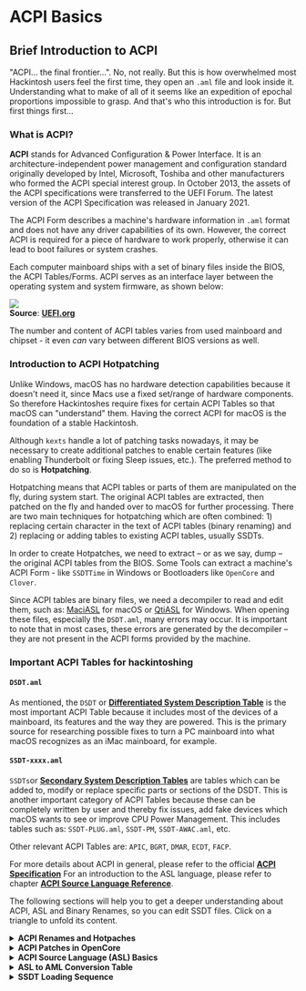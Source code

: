 # ACPI Basics
## Brief Introduction to ACPI

"ACPI… the final frontier…". No, not really. But this is how overwhelmed most Hackintosh users feel the first time, they open an `.aml` file and look inside it. Understanding what to make of all of it seems like an expedition of epochal proportions impossible to grasp. And that's who this introduction is for. But first things first…

### What is ACPI?
**ACPI** stands for Advanced Configuration & Power Interface. It is an architecture-independent power management and configuration standard originally developed by Intel, Microsoft, Toshiba and other manufacturers who formed the ACPI special interest group. In October 2013, the assets of the ACPI specifications were transferred to the UEFI Forum. The latest version of the ACPI Specification was released in January 2021.

The ACPI Form describes a machine's hardware information in `.aml` format and does not have any driver capabilities of its own. However, the correct ACPI is required for a piece of hardware to work properly, otherwise it can lead to boot failures or system crashes. 

Each computer mainboard ships with a set of binary files inside the BIOS, the ACPI Tables/Forms. ACPI serves as an interface layer between the operating system and system firmware, as shown below:

![](https://uefi.org/specs/ACPI/6.4/_images/acpi-overview.png)</br>
**Source**: [**UEFI.org**](https://uefi.org/specs/ACPI/6.4/Frontmatter/Overview/Overview.html)

The number and content of ACPI tables varies from used mainboard and chipset - it even *can* vary between different BIOS versions as well.

### Introduction to ACPI Hotpatching

Unlike Windows, macOS has no hardware detection capabilities because it doesn't need it, since Macs use a fixed set/range of hardware components. So therefore Hackintoshes require fixes for certain ACPI Tables so that macOS can "understand" them. Having the correct ACPI for macOS is the foundation of a stable Hackintosh.

Although `kexts` handle a lot of patching tasks nowadays, it may be necessary to create additional patches to enable certain features (like enabling Thunderbolt or fixing Sleep issues, etc.). The preferred method to do so is **Hotpatching**.

Hotpatching means that ACPI tables or parts of them are manipulated on the fly, during system start. The original ACPI tables are extracted, then patched on the fly and handed over to macOS for further processing. There are two main techniques for hotpatching which are often combined: 1) replacing certain character in the text of ACPI tables (binary renaming) and 2) replacing or adding tables to existing ACPI tables, usually SSDTs.

In order to create Hotpatches, we need to extract – or as we say, dump – the original ACPI tables from the BIOS. Some Tools can extract a machine's ACPI Form - like `SSDTTime` in Windows or Bootloaders like `OpenCore` and `Clover`.

Since ACPI tables are binary files, we need a decompiler to read and edit them, such as: [MaciASL](https://github.com/acidanthera/MaciASL) for macOS or [QtiASL](https://github.com/ic005k/QtiASL) for Windows. When opening these files, especially the `DSDT.aml`, many errors may occur. It is important to note that in most cases, these errors are generated by the decompiler – they are not present in the ACPI forms provided by the machine.

### Important ACPI Tables for hackintoshing

#### `DSDT.aml`
As mentioned, the `DSDT` or [**Differentiated System Description Table**](https://uefi.org/specs/ACPI/6.4/05_ACPI_Software_Programming_Model/ACPI_Software_Programming_Model.html#differentiated-system-description-table-dsdt) is the most important ACPI Table because it includes most of the devices of a mainboard, its features and the way they are powered. This is the primary source for researching possible fixes to turn a PC mainboard into what macOS recognizes as an iMac mainboard, for example.

#### `SSDT-xxxx.aml`
`SSDTs`or [**Secondary System Description Tables**](https://uefi.org/specs/ACPI/6.4/05_ACPI_Software_Programming_Model/ACPI_Software_Programming_Model.html?highlight=ssdt#secondary-system-description-table-ssdt) are tables which can be added to, modify or replace specific parts or sections of the DSDT. This is another important category of ACPI Tables because these can be completely written by user and thereby fix issues, add fake devices which macOS wants to see or improve CPU Power Management. This includes tables such as: `SSDT-PLUG.aml`, `SSDT-PM`, `SSDT-AWAC.aml`, etc.

Other relevant ACPI Tables are: `APIC`, `BGRT`, `DMAR`, `ECDT`, `FACP`.

For more details about ACPI in general, please refer to the official [**ACPI Specification**](https://uefi.org/specs/ACPI/6.4/index.html) For an introduction to the ASL language, please refer to chapter [**ACPI Source Language Reference**](https://uefi.org/specs/ACPI/6.4/19_ASL_Reference/ACPI_Source_Language_Reference.html?highlight=asl%20syntax).

The following sections will help you to get a deeper understanding about ACPI, ASL and Binary Renames, so you can edit SSDT files. Click on a triangle to unfold its content.
<details>
<summary><strong>ACPI Renames and Hotpaches</strong></summary>

## ACPI Renames and Hotpatches

Try to avoid ACPI binary renames and patches such as `HDAS` to `HDEF`, `EC0` to `EC`, `SSDT-OC-XOSI`, etc. whenever possible. Especially renaming of methods (`MethodObj`) such as `_STA`, `_OSI`, etc. should be performed with caution. Nowadays, a lot of renames are handled by kexts like **AppleALC** and **WhateverGreen** anyway.

### General Guidelines

- No OS patches are required. For parts that do not work properly use custom SSDT patches to enable them. For special requirements of operating systems, use the `SSDT-XOSI` Patch.
- For Brightness Control Keys to work, some machines do not require extra patches. You can use `PS2 Keyboard Mapping` instead to achieve the same.
- For now, the vast majority of Notebooks require the `0D6D Patch` to fix `Instant Wake` issues.
- Almost all Laptops require additional, device-specific renames and patches for the Battery Percentage Indicator to work. But recently, a new kext called [ECEnabler](https://github.com/1Revenger1/ECEnabler) was introduced which enables macOS to read the battery status provided the Embedded Controller, so no more patching is required. It doesn't work in all cases, but it's a good idea to give it a try first.
- Most ThinkPad Laptops require the `PTSWAKTTS` patch to stop the Power Button LED from pulsing after waking up from sleep.
- For machines with a dedicated Sleep Button: if pressing the Sleep Button crashes the system, use the `PNP0C0E Sleep Correction Method` to fix it.

You may need to disable or enable certain components in order to solve specific problems.

### In general, use:

- `Binary Renames & Preset Variables` – the binary rename method is especially effective for computers running only macOS. On multi-boot systems with different Operating Systems these patches should be used with **caution** since binary renames apply to all systems which can cause issues. The best way to avoid such issues is to bypass OpenCore when booting into a different OS altogether, so no patches are injected. Or use Clover instead, since it does not inject patches into other OSes.
- `Fake Devices` since this method is very reliable. **Recommended**. 
</details>
<details>
<summary><strong>ACPI Patches in OpenCore</strong></summary>

### ACPI patching in OpenCore 
OpenCore applies ACPI changes globally to *every* operating system (unlike Clover) in the following order:

1. `Patch` is processed
2. `Delete` is processed
3. `Add` is processed
4. `Quirks` are processed

#### ACPI Quirks in OpenCore
The following section refers to patching other ACPI tables (apart from `DSDT.aml`) in OpenCore with integrated Patches or "Quirks", as shown here:

![OC_ACPI_Patches](https://user-images.githubusercontent.com/76865553/136164424-ad3c01a5-546c-4f05-bdba-2e2d7eb72bd3.png)

- **`FACP.aml`**
	- **Patch method**: `ACPI\Quirks\FadtEnableReset` = `true`
	- **Description**: Fixed ACPI Description Table (FADT). In the [ACPI Specification](https://uefi.org/specs/ACPI/6.4/05_ACPI_Software_Programming_Model/ACPI_Software_Programming_Model.html#fixed-acpi-description-table-fadt), FADT defines various static system information related to configuration and power management. The FADT describes the implementation and configuration details of the ACPI hardware registers on the platform represented by **FACP.aml**. These include the Realtime Clock, Power and Sleep Buttons, Power Management, etc. In Hackintoshland this affects the following functions:
		- If holding the **Power Button** does not invoke the "Restart, Sleep, Cancel, Shutdown" menu, set `ACPI\Quirks\FadtEnableReset`to `true`. If this doesn't fix it, try adding **SSDT-PMC.aml** instead. It's located under ["Adding Missing Devices/Features"](https://github.com/5T33Z0/OC-Little-Translated/tree/main/01_Adding_missing_Devices_and_enabling_Features).
		- `Low Power S0 Idle` state. The **FACP.aml** form characterizes the machine type and determines the power management method. If `Low Power S0 Idle` = `1`, it's an `AOAC` (Always On Always Connected) system. See the [About AOAC](https://github.com/5T33Z0/OC-Little-Translated/tree/main/04_Fixing_Sleep_and_Wake_Issues/Fixing_AOAC_Machines) section for more details.

- **Clear ACPI Header fields**
	- **Patch method**: `ACPI\Quirks\NormalizeHeaders` = `true`
	- **Note**: Only required on macOS 10.13

- **`BGRT.aml`**
    - **Patch method**: `ACPI\Quirks\ResetLogoStatus` = `true`
    - **Description**: **BGRT.aml** form is the bootstrap graphics resource table. According to the [`ACPI specification`](https://www.acpica.org/documentation), the `Displayed` item of the form should = `0`. However, some vendors have written non-zero data to the `Displayed` entry for some reason, which may cause the screen refresh to fail during the boot phase. The patch works to make `Displayed` = `0`.
    - **Note:** Not all machines have this form

- **Relocate ACPI Memory Regions**
    - **Patch method**: `ACPI\Quirks\RebaseRegions` = `true`
    - **Description**: ACPI forms have memory regions with both dynamically allocated addresses and fixed addresses.
    - **Caution**: This patch is very dangerous and should not be chosen unless relocating memory regions solves boot crashes!

- **`FACS.aml`**
    - **Patch method**: `ACPI\Quirks\ResetHwSig` = `true`
    - **Decription**: The `Hardware Signature` item of the **FACS.aml** form is a 4-byte hardware signature, which is calculated after the system boots based on the hardware configuration. If this value is changed after the machine wakes up from a **Hibernate** state, the system will not recover correctly. The patch works by setting the `Hardware Signature` = `0` to resolve this issue.
    - **Note:** If the system has **Hibernation** disabled, you do not need to bother with this patch!

- **`SLIC.aml`**
	- **Patch method**: `ACPI\Quirks\SyncTableIds` = `true`
	- **Description**: Microsoft Software Licensing table. This works around patched tables becoming incompatible with the `SLIC` table causing licensing issues in older Windows operating systems.

- **`DMAR.aml`**
    - **Patch method**: `Kernel\Quirks\DisableIoMapper` = `true` 
    - **Description**: The patch works the same as disabling `VT-d` in BIOS or using a rule to [delete/drop the table](https://github.com/5T33Z0/OC-Little-Translated/tree/main/00_About_ACPI/ACPI_Dropping_Tables#example-1-dropping-the-dmar-table)
    - **Note**: Usually, only early Mac systems need this patch. But with the release of macOS Monterey this has become relevant again for getting some 2.5 and 10 gig Ethernet Cards to work.

**NOTE**: For more info about ACPI Tables in general, please refer to the official [ACPI Specs](https://uefi.org/specs/ACPI/6.4/05_ACPI_Software_Programming_Model/ACPI_Software_Programming_Model.html#acpi-system-description-tables).

</details>
<details>
<summary><strong>ACPI Source Language (ASL) Basics</strong></summary>

# ACPI Source Language (ASL) Basics
> The provided explanations in this Section are based on the following Post at PCBeta Forums by the User suhetao: "[DIY DSDT Tutorial Series, Part 1: ASL (ACPI Source Language) Basics](http://bbs.pcbeta.com/forum.php?mod=viewthread&tid=944566&archive=2&extra=page%3D1&page=1)"
>
> - Reformatted for Markdown by Bat.bat (williambj1) on 2020-2-14, with some additions and corrections.
> - Translated from Chinese into English and edited by [5T33Z0](https://github.com/5T33Z0).

## Preface
The following information is based on the documentation of the [ACPI Specifications](https://uefi.org/specs/ACPI/6.4/) provided by the Unified Extensible Firmware Interface Forum (UEFI.org). Since I am not a BIOS developer, it is possible that there could be mistakes in the provided ASL examples.

## Explanation 
Did you ever wonder what a `DSDT` or `SSDT` is and what it does? Or how these rename patches that you have in your `config.plist` work? Well, after reading this, you will know for sure!

### ACPI
**`ACPI`** stands for `Advanced Configuration & Power Interface`. In the ACPI, peripheral devices and system hardware features of the platform are described in (1) the **`DSDT`** (Differentiated System Description Table), which is loaded at boot and (2) in SSDTs (Secondary System Description Tables), which are loaded *dynamically* at run time. ACPI is literally just a set of tables of texts to provide operating systems with some basic information about the used hardware. **`DSDTs`** and **`SSDTs`** are just *two* of the many tables that make up a system's ACPI – but very important ones for us.

### Why to prefer SSDTs over a patched DSDT
A common problem with Hackintoshes is missing ACPI functionality when trying to run macOS on X86-based Intel and AMD systems, such as: Networking not working, USB Ports not working, CPU Power Management not working correctly, screens not turning off when the lid is closed, Sleep and Wake not working, Brightness controls not working and so on.

These issues stem from DSDTs made with Windows support in mind on one hand and Apple not sticking to ACPI tables which conform to the ACPI specs 100 % for their hardware on the other. These issues can be addressed by dumping, patching and injecting a patched DSDT during boot, replacing the original.

Since a DSDT can change when updating the BIOS, injecting an older DSDT on top of a newer one can cause conflicts and break macOS functionalities. Therefore, *dynamic patching* with SSDTs is highly recommended over using a patched DSDT. Plus the whole process is much more efficient, transparent and elegant. And that's why you should avoid patched DSDTs – especially those from MaLDon/Olarilla!

### ASL
A notable feature of `ACPI` is a specific proprietary language to compile ACPI tables. This language is called `ASL` (ACPI Source Language), which is at the center of this article. After an ASL is compiled, it becomes AML (ACPI Machine Language), which can be executed by the operating system. Since ASL is a language, it has its own rules and guidelines.

## ASL Guidelines

1. The variable defined in the `DefinitionBlock` must not exceed 4 characters, and not begin with digits. Just check any DSDT/SSDT – no exceptions.
2. `Scope` is similar to `{}`. There is one and there is only one `Scope`. Therefore, DSDT begins with:

   ```swift
   DefinitionBlock ("xxxx", "DSDT", 0x02, "xxxx", "xxxx", xxxx)
   {
   ```
   and is ended by

   ```swift
   }
   ```

   This is called the `Root Scope`.

The `xxxx` parameters refer to the `File Name`、`OEMID`、`Table ID` and `OEM Version`. The third parameter is based on the second parameter. As shown above, if the second parameter is **`DSDT`**, the third parameter must be `0x02`. Other parameters are free to fill in.

1. Methods and variables beginning with an underscore `_` are reserved for operating systems. That's why some ASL tables contain `_T_X` trigger warnings after decompiling.

2. A `Method` always contains either a `Device` or a `Scope`. As such, a `Method` _cannot_ be defined without a `Scope`. Therefore, the example below is **invalid** because the Method is followed by a `DefinitionBlock`:

   ```swift
   Method (xxxx, 0, NotSerialized)
   {
       ...
   }
   DefinitionBlock ("xxxx", "DSDT", 0x02, "xxxx", "xxxx", xxxx)
   {
       ...
   }
   ```

3. `\_GPE`,`\_PR`,`\_SB`,`\_SI`,`\_TZ` belong to root scope `\`.

   - `\_GPE` &rarr; ACPI Event handlers
   - `\_PR` &rarr; CPU
   - `\_SB` &rarr; Devices and Busses
   - `\_SI` &rarr; System indicator
   - `\_TZ` &rarr; Thermal zone

	Components with different attributes are place below/inside the corresponding Scope. For example:

   - `Device (PCI0)` is placed inside `Scope (\_SB)`

     ```swift
     Scope (\_SB)
     {
         Device (PCI0)
         {
             ...
         }
         ...
     }
     ```

   - CPU related information is placed in Scope (_PR)

     > CPUs can have various scopes, for instance `_PR`,`_SB`,`_SCK0`

     ```swift
     Scope (_PR)
     {
         Processor (CPU0, 0x00, 0x00000410, 0x06)
         {
             ...
         }
         ...
     }
     ```

   - `Scope (_GPE)` places event handlers

      ```swift
      Scope (_GPE)
      {
          Method (_L0D, 0, NotSerialized)
          {
              ...
          }
          ...
      }
      ```

      Yes, methods can be placed here. Caution, methods begin with **`_`** are reserved by operating systems.

5. `Device (xxxx)` also can be recognized as a scope, it contains various descriptions to devices, e.g. `_ADR`,`_CID`,`_UID`,`_DSM`,`_STA`.
6. Symbol `\` quotes the root scope; `^` quotes the superior scope. Similarly, `^` is superior to `^^`.
7. Symbol `_` is meaningless, it only completes the 4 characters, e.g. `_OSI`.
8. For better understanding, ACPI releases `ASL+(ASL2.0)`, it introduces C language's `+-*/=`, `<<`, `>>` and logical judgment `==`, `!=` etc.
9. Methods in ASL can accept up to 7 arguments; they are represented by `Arg0` to `Arg6` and cannot be customized.
10. Local variables in ASL can accept up to 8 arguments represented by `Local0`~`Local7`. Definitions are not necessary, but should be initialized, in other words, assignment is needed.

## Common ASL Data Types

|    ASL    |
| :-------: |
| `Integer` |
| `String`  |
|  `Event`  |
| `Buffer`  |
| `Package` |

## ASL Variables Definition

- Define Integer:

  ```swift
  Name (TEST, 0)
  ```

- Define String:
  
  ```swift
  Name (MSTR,"ASL")
  ```

- Define Package:

  ```swift
  Name (_PRW, Package (0x02)
  {
      0x0D,
      0x03
  })
  ```

- Define Buffer Field (6 available types in total):

| Create statement |   size    |
| :--------------: | :-------: |
| CreateBitField   |  1-Bit    |
| CreateByteField  |  8-Bit    |
| CreateWordField  |  16-Bit   |
| CreateDWordField |  32-Bit   |
| CreateQWordField |  64-Bit   |
| CreateField      | any sizes |

  ```swift
  CreateBitField (AAAA, Zero, CCCC)
  CreateByteField (DDDD, 0x01, EEEE)
  CreateWordField (FFFF, 0x05, GGGG)
  CreateDWordField (HHHH, 0x06, IIII)
  CreateQWordField (JJJJ, 0x14, KKKK)
  CreateField (LLLL, Local0, 0x38, MMMM)
  ```
It is not necessary to announce its type when defining a variable.

## ASL Assignment

```swift
Store (a,b) /* legacy ASL */
b = a      /*   ASL+  */
```

**Examples**:

```swift
Store (0, Local0)
Local0 = 0

Store (Local0, Local1)
Local1 = Local0
```

## ASL Calculation

|  ASL+  |  Legacy ASL|  Examples                                                                 |
| :----: | :--------: | :------------------------------------------------------------------------ |
|   +    |    Add     | `Local0 = 1 + 2`<br/>`Add (1, 2, Local0)`                                 |
|   -    |  Subtract  | `Local0 = 2 - 1`<br/>`Subtract (2, 1, Local0)`                            |
|   *    |  Multiply  | `Local0 = 1 * 2`<br/>`Multiply (1, 2, Local0)`                            |
|   /    |   Divide   | `Local0 = 10 / 9`<br/>`Divide (10, 9, Local1(remainder), Local0(result))` |
|   %    |    Mod     | `Local0 = 10 % 9`<br/>`Mod (10, 9, Local0)`                               |
|   <<   | ShiftLeft  | `Local0 = 1 << 20`<br/>`ShiftLeft (1, 20, Local0)`                        |
|   >>   | ShiftRight | `Local0 = 0x10000 >> 4`<br/>`ShiftRight (0x10000, 4, Local0)`             |
|   --   | Decrement  | `Local0--`<br/>`Decrement (Local0)`                                       |
|   ++   | Increment  | `Local0++`<br/>`Increment (Local0)`                                       |
|   &    |    And     | `Local0 = 0x11 & 0x22`<br/>`And (0x11, 0x22, Local0)`                     |
| &#124; |     Or     | `Local0 = 0x01`&#124;`0x02`<br/>`Or (0x01, 0x02, Local0)`                 |
|   ~    |    Not     | `Local0 = ~(0x00)`<br/>`Not (0x00,Local0)`                                |
|        |    Nor     | `Nor (0x11, 0x22, Local0)`                                                |

Read `ACPI Specification` for more details

## ASL Logic

|  ASL+  |   Legacy ASL  | Examples                                                         |
| :----: | :-----------: | :----------------------------------------------------------------|
|   &&   |     LAnd      |  `If (BOL1 && BOL2)`<br/>`If (LAnd(BOL1, BOL2))`                 |
|   !    |     LNot      |  `Local0 = !0`<br/>`Store (LNot(0), Local0)`                     |
| &#124; |      LOr      |  `Local0 = (0`&#124;`1)`<br/>`Store (LOR(0, 1), Local0)`         |
|   <    |     LLess     |  `Local0 = (1 < 2)`<br/>`Store (LLess(1, 2), Local0)`            |
|   <=   |  LLessEqual   |  `Local0 = (1 <= 2)`<br/>`Store (LLessEqual(1, 2), Local0)`      |
|   >    |   LGreater    |  `Local0 = (1 > 2)`<br/>`Store (LGreater(1, 2), Local0)`         |
|   >=   | LGreaterEqual |  `Local0 = (1 >= 2)`<br/>`Store (LGreaterEqual(1, 2), Local0)`   |
|   ==   |    LEqual     |  `Local0 = (Local0 == Local1)`<br/>`If (LEqual(Local0, Local1))` |
|   !=   |   LNotEqual   |  `Local0 = (0 != 1)`<br/>`Store (LNotEqual(0, 1), Local0)`       |

Only two results from logical calculation - `0` or `1`

## Defining Methods in ASL

1. Define a Method:

   ```swift
   Method (TEST)
   {
       ...
   }
   ```

2. Defines a method containing 2 parameters and applies local variables `Local0`~`Local7`

   Numbers of parameters are defaulted to `0`

   ```swift
   Method (MADD, 2)
   {
       Local0 = Arg0
       Local1 = Arg1
       Local0 += Local7
   }
   ```

3. Define a method contains a return value:
  
   ```swift
   Method (MADD, 2)
   {
       Local0 = Arg0
       Local1 = Arg1
       Local0 += Local1

       Return (Local0) /* return here */
   }
   ```

   ```swift
   Local0 = 1 + 2            /* ASL+ */
   Store (MADD (1, 2), Local0)  /* Legacy ASL */
   ```

4. Define serialized method:

   If not define `Serialized` or `NotSerialized`, default as `NotSerialized`

   ```swift
   Method (MADD, 2, Serialized)
   {
       Local0 = Arg0
       Local1 = Arg1
       Local0 += Local1
       Return (Local0)
   }
   ```

   It looks like `multi-thread synchronization`. In other words, only one instance can exist in the memory when the method is stated as `Serialized`. Normally the application creates one object, for example:

   ```swift
   Method (TEST, Serialized)
   {
       Name (MSTR,"I will succeed")
   }
   ```

   If we state `TEST` as shown above and call it from two different methods:

   ```swift
   Device (Dev1)
   {
        TEST ()
   }
   Device (Dev2)
   {
        TEST ()
   }
   ```
If we execute `TEST` in `Dev1`, then `TEST` in `Dev2` will wait until the first one finalized. If we state:

   ```swift
   Method (TEST, NotSerialized)
   {
       Name (MSTR, "I will succeed")
   }
   ```

   when one of `TEST` called from `Devx`, another `TEST` will be failed to create `MSTR`.

## ACPI Preset Function

### `_OSI` (Operating System Interfaces)

It is easy to acquire the current operating system's name and version when applying `_OSI`. For example, we could apply a patch that is specific to Windows or macOS.

`_OSI` requires a string, the string must be picked from the table below.

|   OS                         |      String     |
| :--------------------------: | :-------------: |
| macOS                        | `"Darwin"`      |
| Linux (other Linux-based OS) | `"Linux"`       |
| FreeBSD                      | `"FreeBSD"`     |
| Windows                      | `"Windows 20XX"`|

> Notably, different Windows versions require a unique string, read:  
> <https://docs.microsoft.com/en-us/windows-hardware/drivers/acpi/winacpi-osi>

When `_OSI`'s string matches the current system, it returns `1` since the `If` condition is valid.

```swift
If (_OSI ("Darwin")) /* judge if the current system is macOS */
```

### `_STA` (Status)

**⚠️ CAUTION: Two types of `_STA` exist! Do not confuse it with `_STA` from `PowerResource`!**

5 types of bit can be return from `_STA` method, explanations are listed below:

| Bit   | Explanations                           |
| :-----: | :----------------------------- |
| Bit [0] | Set if the device is present.                   |
| Bit [1] | Set if the device is enabled and decoding its resources. |
| Bit [2] | Set if the device should be shown in the UI.         |
| Bit [3] | Set if the device is functioning properly (cleared if device failed its diagnostics).            |
| Bit [4] | Set if the battery is present.             |

We need to transfer these bits from hexadecimal to binary. `0x0F` transferred to `1111`, meaning enable it(the first four bits); while `Zero` means disable. 

We also encounter `0x0B`,`0x1F`. `1011` is a binary form of `0x0B`, meaning the device is enabled and not is not allowed to decode its resources. `0X0B` often utilized in ***`SSDT-PNLF`***. `0x1F` (`11111`)only appears to describe battery device from laptop, the last bit is utilized to inform Control Method Battery Device `PNP0C0A` that the battery is present.

> In terms of `_STA` from `PowerResource`
>
> `_STA` from `PowerResource` only returns `One` or `Zero`. Please read `ACPI Specification` for detail.

### `_CRS` (Current Resource Settings)
`_CRS` returns a `Buffer`, it is often utilized to acquire touchable devices' `GPIO Pin`,`APIC Pin` for controlling the interrupt mode.

## ASL flow Control

ASL also has its method to control flow.

- Switch
  - Case
  - Default
  - BreakPoint
- While
  - Break
  - Continue
- If
  - Else
  - ElseIf
- Stall

### Branch control `If` & `Switch`

#### `If`

   The following codes check if the system is `Darwin`, if yes then`OSYS = 0x2710`

   ```swift
   If (_OSI ("Darwin"))
   {
       OSYS = 0x2710
   }
   ```

#### `ElseIf`, `Else`

   The following codes check if the system is `Darwin`, and if the system is not `Linux`, if yes then `OSYS = 0x07D0`

   ```swift
   If (_OSI ("Darwin"))
   {
       OSYS = 0x2710
   }
   ElseIf (_OSI ("Linux"))
   {
       OSYS = 0x03E8
   }
   Else
   {
       OSYS = 0x07D0
   }
   ```

#### `Switch`, `Case`, `Default`, `BreakPoint`

   ```swift
   Switch (Arg2)
   {
       Case (1) /* Condition 1 */
       {
           If (Arg1 == 1)
           {
               Return (1)
           }
           BreakPoint /* Mismatch condition, exit */
       }
       Case (2) /* Condition 2 */
       {
           ...
           Return (2)
       }
       Default /* if condition is not match，then */
       {
           BreakPoint
       }
   }
   ```

### Loop control

#### `While` & `Stall`

```swift
Local0 = 10
While (Local0 >= 0x00)
{
    Local0--
    Stall (32)
}
```

`Local0` = `10`,if `Local0` ≠ `0` is false, `Local0`-`1`, stall `32μs`, the codes delay `10 * 32 = 320 μs`。

#### `For`

`For` from `ASL` is similar to `C`, `Java`

```swift
for (local0 = 0, local0 < 8, local0++)
{
    ...
}
```

`For` shown above and `While` shown below are equivalent

```swift
Local0 = 0
While (Local0 < 8)
{
    Local0++
}
```

## `External` Quote

|  Quote Types   | External SSDT Quote| Quoted                   |
| :------------: | :-------------------------------------------- | :---------------------------------------------------------------------- |
|   UnknownObj   | `External (\_SB.EROR, UnknownObj`             | (avoid to use)                                                          |
|     IntObj     | `External (TEST, IntObj`                      | `Name (TEST, 0)`                                                        |
|     StrObj     | `External (\_PR.MSTR, StrObj`                 | `Name (MSTR,"ASL")`                                                     |
|    BuffObj     | `External (\_SB.PCI0.I2C0.TPD0.SBFB, BuffObj` | `Name (SBFB, ResourceTemplate ()`<br/>`Name (BUF0, Buffer() {"abcde"})` |
|     PkgObj     | `External (_SB.PCI0.RP01._PRW, PkgObj`        | `Name (_PRW, Package (0x02) { 0x0D, 0x03 })`                            |
|  FieldUnitObj  | `External (OSYS, FieldUnitObj`                | `OSYS,   16,`                                                           |
|   DeviceObj    | `External (\_SB.PCI0.I2C1.ETPD, DeviceObj`    | `Device (ETPD)`                                                         |
|    EventObj    | `External (XXXX, EventObj`                    | `Event (XXXX)`                                                          |
|   MethodObj    | `External (\_SB.PCI0.GPI0._STA, MethodObj`    | `Method (_STA, 0, NotSerialized)`                                       |
|    MutexObj    | `External (_SB.PCI0.LPCB.EC0.BATM, MutexObj`  | `Mutex (BATM, 0x07)`                                                    |
|  OpRegionObj   | `External (GNVS, OpRegionObj`                 | `OperationRegion (GNVS, SystemMemory, 0x7A4E7000, 0x0866)`              |
|  PowerResObj   | `External (\_SB.PCI0.XDCI, PowerResObj`       | `PowerResource (USBC, 0, 0)`                                            |
|  ProcessorObj  | `External (\_SB.PR00, ProcessorObj`           | `Processor (PR00, 0x01, 0x00001810, 0x06)`                              |
| ThermalZoneObj | `External (\_TZ.THRM, ThermalZoneObj`         | `ThermalZone (THRM)`                                                    |
|  BuffFieldObj  | `External (\_SB.PCI0._CRS.BBBB, BuffFieldObj` | `CreateField (AAAA, Zero, BBBB)`                                        |

> DDBHandleObj is rare, no discussion


## ASL CondRefOf

`CondRefOf` is useful to check the object is existed or not.

```swift
Method (SSCN, 0, NotSerialized)
{
    If (_OSI ("Darwin"))
    {
        ...
    }
    ElseIf (CondRefOf (\_SB.PCI0.I2C0.XSCN))
    {
        If (USTP)
        {
            Return (\_SB.PCI0.I2C0.XSCN ())
        }
    }

    Return (Zero)
}
```

The codes are quoted from **`SSDT-I2CxConf`**. When system is not MacOS, and `XSCN` exists under `I2C0`, it returns the original value.
</details>
<details>
<summary><strong>ASL to AML Conversion Table</strong></summary>

# ASL to AML Conversion Table

> `ASL` is an abbreviation for ACPI Source Language, i.e. `ACPI Source Code`. `AML` on the other hand is its binary counterpart, the `ACPI Machine Language Binary`– the language computers can understand.

The following table can be regarded as the quasi dictionary for translating from ASL to AML. 

Here's an Example: the well-known "`_DSM` to `XDSM`" binary rename consists of the "Find" value: `5F44534D` and the "Replace" value `5844534D`. This all seems kind of random at first, but in fact it is not. If you take a look in the binary column, you can see that the underscore "`_`" has a value of "5F" (we omit the leading zeros), "D" has "44", "S" is "3S" and "M" corresponds to "4d" – which equals "`_DSM`" in binary. And binary "58" "44" "53" "4D" equals to "`XDSM`" in ASL. And that's how you can read and translate between ASL and AML and create your own renames, if necessary.


|          ASL           |   Binary (AML) |
| :--------------------: | :---------:    |
|          ZERO          |   `0x00`    |
|          ONE           |   `0x01`    |
| **##################** | **-------** |
|         ALIAS          |   `0x06`    |
|          Name          |   `0x08`    |
| **##################** | **-------** |
|          Byte          |   `0x0a`    |
|          Word          |   `0x0b`    |
|         DWORD          |   `0x0c`    |
|         STRING         |   `0x0d`    |
|         QWORD          |   `0x0e`    |
| **##################** | **-------** |
|         Scope          |   `0x10`    |
|         Buffer         |   `0x11`    |
|        Package         |   `0x12`    |
|      VAR_PACKAGE       |   `0x13`    |
|         Method         |   `0x14`    |
|        Externel        |   `0x15`    |
|       DUAL_NAME        |   `0x2e`    |
|       MULTI_NAME       |   `0x2f`    |
| **##################** | **-------** |
|           A            |   `0x41`    |
|           B            |   `0x42`    |
|           C            |   `0x43`    |
|           D            |   `0x44`    |
|           E            |   `0x45`    |
|           F            |   `0x46`    |
|           G            |   `0x47`    |
|           H            |   `0x48`    |
|           I            |   `0x49`    |
|           J            |   `0x4a`    |
|           K            |   `0x4b`    |
|           L            |   `0x4c`    |
|           M            |   `0x4d`    |
|           N            |   `0x4e`    |
|           O            |   `0x4f`    |
|           P            |   `0x50`    |
|           Q            |   `0x51`    |
|           R            |   `0x52`    |
|           S            |   `0x53`    |
|           T            |   `0x54`    |
|           U            |   `0x55`    |
|           V            |   `0x56`    |
|           W            |   `0x57`    |
|           X            |   `0x58`    |
|           Y            |   `0x59`    |
|           Z            |   `0x5a`    |
|           \            |   `0x5c`    |
|           ^            |   `0x5e`    |
|           _            |   `0x5f`    |
| **##################** | **-------** |
|         Local0         |   `0x60`    |
|         Local1         |   `0x61`    |
|         Local2         |   `0x62`    |
|         Local3         |   `0x63`    |
|         Local4         |   `0x64`    |
|         Local5         |   `0x65`    |
|         Local6         |   `0x66`    |
|         Local7         |   `0x67`    |
| **##################** | **-------** |
|          Arg0          |   `0x68`    |
|          Arg1          |   `0x69`    |
|          Arg2          |   `0x6a`    |
|          Arg3          |   `0x6b`    |
|          Arg4          |   `0x6c`    |
|          Arg5          |   `0x6d`    |
|          Arg6          |   `0x6e`    |
| **##################** | **-------** |
|         Store          |   `0x70`    |
|         Refor          |   `0x71`    |
|          Add           |   `0x72`    |
|         Concat         |   `0x73`    |
|        Suntract        |   `0x74`    |
|       INCREMENT        |   `0x75`    |
|       DECREMENT        |   `0x76`    |
|        MULTIPLY        |   `0x77`    |
|         DIVIDE         |   `0x78`    |
|       SHIFT_LEFT       |   `0x79`    |
|      SHIFT_RIGHT       |   `0x7a`    |
|          AND           |   `0x7b`    |
|          NAND          |   `0x7c`    |
|           OR           |   `0x7d`    |
|          NOR           |   `0x7e`    |
|          XOR           |   `0x7f`    |
|          NOT           |   `0x80`    |
|   FIND_SET_LEFT_BIT    |   `0x81`    |
|   FIND_SET_RIGHT_BIT   |   `0x82`    |
|        DEREF_OF        |   `0x83`    |
|       CONCAT_RES       |   `0x84`    |
|          MOD           |   `0x85`    |
|         NOTIFY         |   `0x86`    |
|        SIZE_OF         |   `0x87`    |
|         INDEX          |   `0x88`    |
|         MATCH          |   `0x89`    |
|   CREATE_DWORD_FIELD   |   `0x8a`    |
|   CREATE_WORD_FIELD    |   `0x8b`    |
|   CREATE_BYTE_FIELD    |   `0x8c`    |
|    CREATE_BIT_FIELD    |   `0x8d`    |
|      OBJECT_TYPE       |   `0x8e`    |
|   CREATE_QWORD_FIELD   |   `0x8f`    |
|          LAND          |   `0x90`    |
|          LOR           |   `0x91`    |
|          LNOT          |   `0x92`    |
|         LEQUAL         |   `0x93`    |
|        LGREATER        |   `0x94`    |
|         LLESS          |   `0x95`    |
|       TO_BUFFER        |   `0x96`    |
|     TO_DEC_STRING      |   `0x97`    |
|     TO_HEX_STRING      |   `0x98`    |
|       TO_INTEGER       |   `0x99`    |
|       TO_STRING        |   `0x9c`    |
|      COPY_OBJECT       |   `0x9d`    |
|          MID           |   `0x9e`    |
|        CONTINUE        |   `0x9f`    |
|           IF           |   `0xa0`    |
|          ELSE          |   `0xa1`    |
|         WHILE          |   `0xa2`    |
|          NOOP          |   `0xa3`    |
|         RETURN         |   `0xa4`    |
|         BREAK          |   `0xa5`    |
|      BREAK_POINT       |   `0xcc`    |
|          ONES          |   `0xff`    |
| **##################** | **-------** |
|    **Ext. Op. EXT**    | **`0x5b`**  |
| **##################** | **-------** |
|         MUTEX          |   `0x01`    |
|         EVENT          |   `0x02`    |
|      COND_REF_OF       |   `0x12`    |
|      CREATE_FIELD      |   `0x13`    |
|       LOAD_TABLE       |   `0x1f`    |
|          LOAD          |   `0x20`    |
|         STALL          |   `0x21`    |
|         SLEEP          |   `0x22`    |
|        ACQUIRE         |   `0x23`    |
|         SIGNAL         |   `0x24`    |
|          WAIT          |   `0x25`    |
|         RESET          |   `0x26`    |
|        RELEASE         |   `0x27`    |
|        FROM_BCD        |   `0x28`    |
|         TO_BCD         |   `0x29`    |
|         UNLOAD         |   `0x2a`    |
|        REVISION        |   `0x30`    |
|         DEBUG          |   `0x31`    |
|         FATAL          |   `0x32`    |
|         TIMER          |   `0x33`    |
|         REGION         |   `0x80`    |
|         FIELD          |   `0x81`    |
|         DEVICE         |   `0x82`    |
|       PROCESSOR        |   `0x83`    |
|       POWER_RES        |   `0x84`    |
|      THERMAL_ZONE      |   `0x85`    |
|      INDEX_FIELD       |   `0x86`    |
|       BANK_FIELD       |   `0x87`    |
|      DATA_REGION       |   `0x88`    |
</details>
<details>
<summary><strong>SSDT Loading Sequence</strong></summary>

# SSDT Loading Sequence

Typically, SSDT patches are targeted at the machine's ACPI (either the DSDT or other SSDTs). Since the original ACPI is loaded prior to SSDT patches, there is no need for SSDTs in the `Add` list to be loaded in a specific order. But there are exceptions to this rule. For example, if you have 2 SSDTs (SSDT-X and SSDT-Y), where SSDT-X defines a `device` which SSDT-Y is "cross-referencing" via a `Scope`, then these the two patches have to be loaded in the correct order/sequence for the whole patch to work. Generally speaking, SSDTs being "scoped" into have to be loaded prior to the ones "scoping".

## Example

- **Patch 1**：***SSDT-XXXX-1.aml***
  
  ```swift
  External (_SB.PCI0.LPCB, DeviceObj)
  Scope (_SB.PCI0.LPCB)
  {
      Device (XXXX)
      {
          Name (_HID, EisaId ("ABC1111"))
      }
  }
  ```
  
- **Patch 2**：***SSDT-XXXX-2.aml***

  ```swift
  External (_SB.PCI0.LPCB.XXXX, DeviceObj)
  Scope (_SB.PCI0.LPCB.XXXX)
  {
        Method (YYYY, 0, NotSerialized)
       {
           /* do nothing */
       }
    }
  ```
  
- SSDT Loading Sequence in `config.plist` under `ACPI > Add`: 

  ```XML
  Item 1
            path    <SSDT-XXXX-1.aml>
  Item 2
            path    <SSDT-XXXX-2.aml>
  ```
</details>
